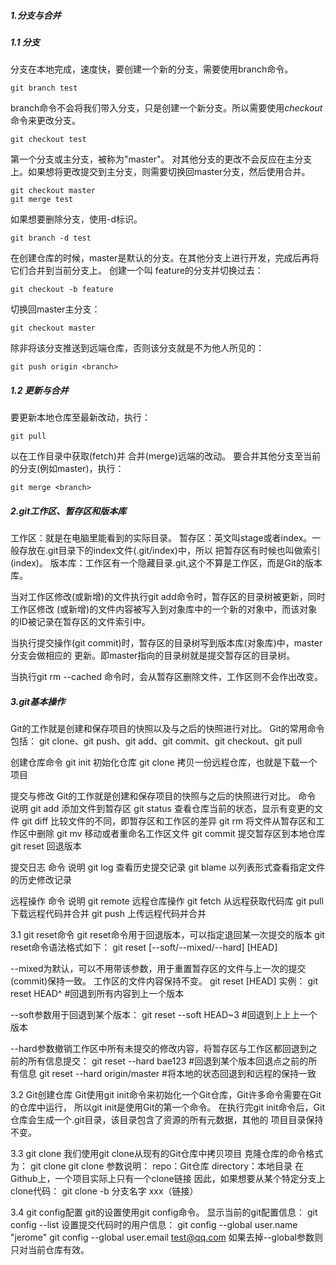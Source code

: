 ##### 1.分支与合并 <br>
##### 1.1 分支<br>
分支在本地完成，速度快，要创建一个新的分支，需要使用branch命令。<br>

    git branch test

branch命令不会将我们带入分支，只是创建一个新分支。所以需要使用*checkout* 命令来更改分支。<br>

    git checkout test

第一个分支或主分支，被称为"master"。
对其他分支的更改不会反应在主分支上。如果想将更改提交到主分支，则需要切换回master分支，然后使用合并。<br>

    git checkout master
    git merge test

如果想要删除分支，使用-d标识。

    git branch -d test

在创建仓库的时候，master是默认的分支。在其他分支上进行开发，完成后再将
它们合并到当前分支上。
创建一个叫 feature的分支并切换过去：

    git checkout -b feature

切换回master主分支：

    git checkout master

除非将该分支推送到远端仓库，否则该分支就是不为他人所见的：

    git push origin <branch>

##### 1.2 更新与合并
要更新本地仓库至最新改动，执行：

    git pull

以在工作目录中获取(fetch)并 合并(merge)远端的改动。
要合并其他分支至当前的分支(例如master)，执行：

    git merge <branch>


##### 2.git工作区、暂存区和版本库
工作区：就是在电脑里能看到的实际目录。
暂存区：英文叫stage或者index。一般存放在.git目录下的index文件(.git/index)中，所以
把暂存区有时候也叫做索引(index)。
版本库：工作区有一个隐藏目录.git,这个不算是工作区，而是Git的版本库。

当对工作区修改(或新增)的文件执行git add命令时，暂存区的目录树被更新，同时工作区修改
(或新增)的文件内容被写入到对象库中的一个新的对象中，而该对象的ID被记录在暂存区的文件索引中。

当执行提交操作(git commit)时，暂存区的目录树写到版本库(对象库)中，master分支会做相应的
更新。即master指向的目录树就是提交暂存区的目录树。

当执行git rm --cached <file>命令时，会从暂存区删除文件，工作区则不会作出改变。



##### 3.git基本操作
Git的工作就是创建和保存项目的快照以及与之后的快照进行对比。
Git的常用命令包括：
git clone、git push、git add、git commit、git checkout、git pull

创建仓库命令
git init	初始化仓库
git clone	拷贝一份远程仓库，也就是下载一个项目

提交与修改
Git的工作就是创建和保存项目的快照与之后的快照进行对比。
命令		说明
git add 	添加文件到暂存区
git status	查看仓库当前的状态，显示有变更的文件
git diff	比较文件的不同，即暂存区和工作区的差异
git rm		将文件从暂存区和工作区中删除
git mv	移动或者重命名工作区文件
git commit	提交暂存区到本地仓库
git reset	回退版本

提交日志
命令		说明
git log	查看历史提交记录
git blame <file> 以列表形式查看指定文件的历史修改记录

远程操作
命令		说明
git remote	远程仓库操作
git fetch	从远程获取代码库
git pull	下载远程代码并合并
git push	上传远程代码并合并



3.1 git reset命令
git reset命令用于回退版本，可以指定退回某一次提交的版本
git reset命令语法格式如下：
git reset [--soft/--mixed/--hard] [HEAD]

--mixed为默认，可以不用带该参数，用于重置暂存区的文件与上一次的提交(commit)保持一致。
工作区的文件内容保持不变。
git reset [HEAD]
实例：
git reset HEAD^	#回退到所有内容到上一个版本

--soft参数用于回退到某个版本：
git reset --soft HEAD~3	#回退到上上上一个版本

--hard参数撤销工作区中所有未提交的修改内容，将暂存区与工作区都回退到之前的所有信息提交：
git reset --hard bae123	#回退到某个版本回退点之前的所有信息
git reset --hard origin/master	#将本地的状态回退到和远程的保持一致

3.2 Git创建仓库
Git使用git init命令来初始化一个Git仓库，Git许多命令需要在Git的仓库中运行，
所以git init是使用Git的第一个命令。
在执行完git init命令后，Git仓库会生成一个.git目录，该目录包含了资源的所有元数据，其他的
项目目录保持不变。

3.3 git clone
我们使用git clone从现有的Git仓库中拷贝项目
克隆仓库的命令格式为：
git clone <repo>
git clone <repo> <directory>
参数说明：
repo：Git仓库
directory：本地目录
在Github上，一个项目实际上只有一个clone链接
因此，如果想要从某个特定分支上clone代码：
git clone -b 分支名字 xxx（链接）

3.4 git config配置
git的设置使用git config命令。
显示当前的git配置信息：
git config --list
设置提交代码时的用户信息：
git config --global user.name "jerome"
git config --global user.email test@qq.com
如果去掉--global参数则只对当前仓库有效。














